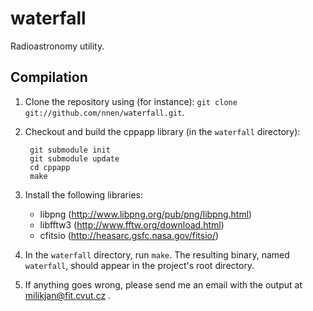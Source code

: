 waterfall
=========

Radioastronomy utility.

Compilation
-----------

1. Clone the repository using (for instance): `git clone git://github.com/nnen/waterfall.git`.
2. Checkout and build the cppapp library (in the `waterfall` directory):

        git submodule init
        git submodule update
        cd cppapp
        make

3. Install the following libraries:
      - libpng (http://www.libpng.org/pub/png/libpng.html)
      - libfftw3 (http://www.fftw.org/download.html)
      - cfitsio (http://heasarc.gsfc.nasa.gov/fitsio/)

4. In the `waterfall` directory, run `make`. The resulting binary, named `waterfall`, should appear in the project's root directory.
5. If anything goes wrong, please send me an email with the output at milikjan@fit.cvut.cz .
